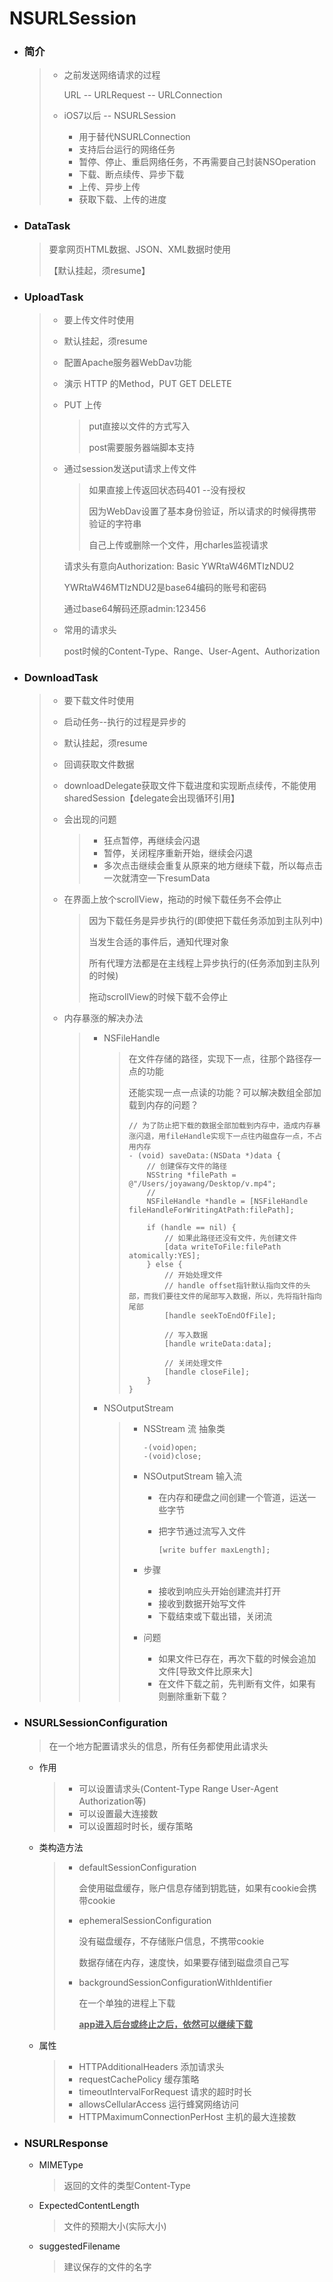 # NSURLSession



- ### 简介

  > - 之前发送网络请求的过程
  >
  >   URL -- URLRequest -- URLConnection
  >
  > - iOS7以后 -- NSURLSession
  >   - 用于替代NSURLConnection
  >   - 支持后台运行的网络任务
  >   - 暂停、停止、重启网络任务，不再需要自己封装NSOperation
  >   - 下载、断点续传、异步下载
  >   - 上传、异步上传
  >   - 获取下载、上传的进度

- ### DataTask

  > 要拿网页HTML数据、JSON、XML数据时使用
  >
  > 【默认挂起，须resume】

- ### UploadTask

  > - 要上传文件时使用
  >
  > - 默认挂起，须resume
  >
  > - 配置Apache服务器WebDav功能
  >
  > - 演示 HTTP 的Method，PUT GET DELETE
  >
  > - PUT 上传
  >
  >   > put直接以文件的方式写入
  >   >
  >   > post需要服务器端脚本支持
  >
  > - 通过session发送put请求上传文件
  >
  >   > 如果直接上传返回状态码401 --没有授权
  >   >
  >   > 因为WebDav设置了基本身份验证，所以请求的时候得携带验证的字符串
  >   >
  >   > 自己上传或删除一个文件，用charles监视请求
  >
  >   请求头有意向Authorization: Basic YWRtaW46MTIzNDU2
  >
  >   YWRtaW46MTIzNDU2是base64编码的账号和密码
  >
  >   通过base64解码还原admin:123456
  >
  > - 常用的请求头
  >
  >   post时候的Content-Type、Range、User-Agent、Authorization 

- ### DownloadTask

  > - 要下载文件时使用
  > - 启动任务--执行的过程是异步的
  > - 默认挂起，须resume
  > - 回调获取文件数据
  > - downloadDelegate获取文件下载进度和实现断点续传，不能使用sharedSession【delegate会出现循环引用】
  >
  > - 会出现的问题
  >
  >   > - 狂点暂停，再继续会闪退
  >   > - 暂停，关闭程序重新开始，继续会闪退
  >   > - 多次点击继续会重复从原来的地方继续下载，所以每点击一次就清空一下resumData
  >
  > - 在界面上放个scrollView，拖动的时候下载任务不会停止
  >
  >   > 因为下载任务是异步执行的(即使把下载任务添加到主队列中)
  >   >
  >   > 当发生合适的事件后，通知代理对象
  >   >
  >   > 所有代理方法都是在主线程上异步执行的(任务添加到主队列的时候)
  >   >
  >   > 拖动scrollView的时候下载不会停止
  >
  > - 内存暴涨的解决办法
  >
  >   > - NSFileHandle
  >   >
  >   >   > 在文件存储的路径，实现下一点，往那个路径存一点的功能
  >   >   >
  >   >   > 还能实现一点一点读的功能？可以解决数组全部加载到内存的问题？
  >   >   >
  >   >   > ```objc
  >   >   > // 为了防止把下载的数据全部加载到内存中，造成内存暴涨闪退，用fileHandle实现下一点往内磁盘存一点，不占用内存
  >   >   > - (void) saveData:(NSData *)data {
  >   >   >     // 创建保存文件的路径
  >   >   >     NSString *filePath = @"/Users/joyawang/Desktop/v.mp4";
  >   >   >     //
  >   >   >     NSFileHandle *handle = [NSFileHandle fileHandleForWritingAtPath:filePath];
  >   >   >     
  >   >   >     if (handle == nil) {
  >   >   >         // 如果此路径还没有文件，先创建文件
  >   >   >         [data writeToFile:filePath atomically:YES];
  >   >   >     } else {
  >   >   >         // 开始处理文件
  >   >   >         // handle offset指针默认指向文件的头部，而我们要往文件的尾部写入数据，所以，先将指针指向尾部
  >   >   >         [handle seekToEndOfFile];
  >   >   >         
  >   >   >         // 写入数据
  >   >   >         [handle writeData:data];
  >   >   >         
  >   >   >         // 关闭处理文件
  >   >   >         [handle closeFile];
  >   >   >     }
  >   >   > }
  >   >   > ```
  >   >   >
  >   >   > 
  >   >
  >   > - NSOutputStream
  >   >
  >   >   > - NSStream 流 抽象类
  >   >   >
  >   >   >   ```objc
  >   >   >   -(void)open;
  >   >   >   -(void)close;
  >   >   >   ```
  >   >   >
  >   >   > - NSOutputStream 输入流
  >   >   >
  >   >   >   - 在内存和硬盘之间创建一个管道，运送一些字节
  >   >   >
  >   >   >   - 把字节通过流写入文件
  >   >   >
  >   >   >     ```
  >   >   >     [write buffer maxLength];
  >   >   >     ```
  >   >   >
  >   >   > - 步骤
  >   >   >   - 接收到响应头开始创建流并打开
  >   >   >   - 接收到数据开始写文件
  >   >   >   - 下载结束或下载出错，关闭流
  >   >   >
  >   >   > - 问题
  >   >   >   - 如果文件已存在，再次下载的时候会追加文件[导致文件比原来大]
  >   >   >   - 在文件下载之前，先判断有文件，如果有则删除重新下载？

- ### NSURLSessionConfiguration

  > 在一个地方配置请求头的信息，所有任务都使用此请求头

  - 作用

    > - 可以设置请求头(Content-Type Range User-Agent Authorization等)
    > - 可以设置最大连接数
    > - 可以设置超时时长，缓存策略

  - 类构造方法

    > - defaultSessionConfiguration
    >
    >   会使用磁盘缓存，账户信息存储到钥匙链，如果有cookie会携带cookie
    >
    > - ephemeralSessionConfiguration
    >
    >   没有磁盘缓存，不存储账户信息，不携带cookie
    >
    >   数据存储在内存，速度快，如果要存储到磁盘须自己写
    >
    > - backgroundSessionConfigurationWithIdentifier
    >
    >   在一个单独的进程上下载
    >
    >   **<u>app进入后台或终止之后，依然可以继续下载</u>**

  - 属性

    > - HTTPAdditionalHeaders 添加请求头
    > - requestCachePolicy 缓存策略
    > - timeoutIntervalForRequest 请求的超时时长
    > - allowsCellularAccess 运行蜂窝网络访问
    > - HTTPMaximumConnectionPerHost 主机的最大连接数

- ### NSURLResponse

  - MIMEType

    > 返回的文件的类型Content-Type

  - ExpectedContentLength

    > 文件的预期大小(实际大小)

  - suggestedFilename

    > 建议保存的文件的名字


